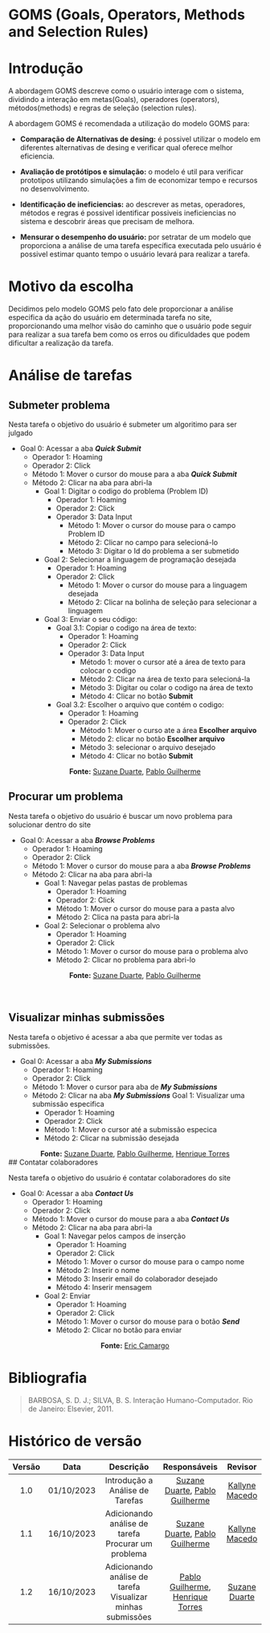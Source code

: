 # GOMS (Goals, Operators, Methods and Selection Rules)

# Introdução

A abordagem GOMS descreve como o usuário interage com o sistema, dividindo a interação em metas(Goals), operadores (operators), métodos(methods) e regras de seleção (selection rules).

A abordagem GOMS é recomendada a utilização do modelo GOMS para:

- **Comparação de Alternativas de desing:** é possivel utilizar o modelo em diferentes alternativas de desing e verificar qual oferece melhor eficiencia.

- **Avaliação de protótipos e simulação:** o modelo é util para verificar prototipos utilizando simulações a fim de economizar tempo e recursos no desenvolvimento.

- **Identificação de ineficiencias:** ao descrever as metas, operadores, métodos e regras é possivel identificar possiveis ineficiencias no sistema e descobrir áreas que precisam de melhora.

- **Mensurar o desempenho do usuário:** por setratar de um modelo que proporciona a análise de uma tarefa específica executada pelo usuário é possivel estimar quanto tempo o usuário levará para realizar a tarefa.

# Motivo da escolha

Decidimos pelo modelo GOMS pelo fato dele proporcionar a análise especifica da ação do usuário em determinada tarefa no site, proporcionando uma melhor visão do caminho que o usuário pode seguir para realizar a sua tarefa bem como os erros ou dificuldades que podem dificultar a realização da tarefa.

# Análise de tarefas

## Submeter problema

Nesta tarefa o objetivo do usuário é submeter um algoritimo para ser julgado

- Goal 0: Acessar a aba **_Quick Submit_**
  - Operador 1: Hoaming
  - Operador 2: Click
  - Método 1: Mover o cursor do mouse para a aba **_Quick Submit_**
  - Método 2: Clicar na aba para abri-la
    - Goal 1: Digitar o codigo do problema (Problem ID)
      - Operador 1: Hoaming
      - Operador 2: Click
      - Operador 3: Data Input
        - Método 1: Mover o cursor do mouse para o campo Problem ID
        - Método 2: Clicar no campo para selecioná-lo
        - Método 3: Digitar o Id do problema a ser submetido
    - Goal 2: Selecionar a linguagem de programação desejada
      - Operador 1: Hoaming
      - Operador 2: Click
        - Método 1: Mover o cursor do mouse para a linguagem desejada
        - Método 2: Clicar na bolinha de seleção para selecionar a linguagem
    - Goal 3: Enviar o seu código:
      - Goal 3.1: Copiar o codigo na área de texto:
        - Operador 1: Hoaming
        - Operador 2: Click
        - Operador 3: Data Input
          - Método 1: mover o cursor até a área de texto para colocar o codigo
          - Método 2: Clicar na área de texto para selecioná-la
          - Método 3: Digitar ou colar o codigo na área de texto
          - Método 4: Clicar no botão **Submit**
      - Goal 3.2: Escolher o arquivo que contém o codigo:
        - Operador 1: Hoaming
        - Operador 2: Click
          - Método 1: Mover o curso ate a área **Escolher arquivo**
          - Método 2: clicar no botão **Escolher arquivo**
          - Método 3: selecionar o arquivo desejado
          - Método 4: Clicar no botão **Submit**

<center><b>Fonte:</b> <a href="https://github.com/suzaneduarte">Suzane Duarte</a>, <a href="https://github.com/PabloGJBS">Pablo Guilherme</a></center>

## Procurar um problema

Nesta tarefa o objetivo do usuário é buscar um novo problema para solucionar dentro do site

- Goal 0: Acessar a aba **_Browse Problems_**
  - Operador 1: Hoaming
  - Operador 2: Click
  - Método 1: Mover o cursor do mouse para a aba **_Browse Problems_**
  - Método 2: Clicar na aba para abri-la
    - Goal 1: Navegar pelas pastas de problemas
      - Operador 1: Hoaming
      - Operador 2: Click
      - Método 1: Mover o cursor do mouse para a pasta alvo
      - Método 2: Clica na pasta para abri-la
    - Goal 2: Selecionar o problema alvo
      - Operador 1: Hoaming
      - Operador 2: Click
      - Método 1: Mover o cursor do mouse para o problema alvo
      - Método 2: Clicar no problema para abri-lo

<center><b>Fonte:</b> <a href="https://github.com/suzaneduarte">Suzane Duarte</a>, <a href="https://github.com/PabloGJBS">Pablo Guilherme</a></center>
<br><br>

## Visualizar minhas submissões

Nesta tarefa o objetivo é acessar a aba que permite ver todas as submissões.

- Goal 0: Acessar a aba **_My Submissions_**
  - Operador 1: Hoaming
  - Operador 2: Click
  - Método 1: Mover o cursor para aba de **_My Submissions_**
  - Método 2: Clicar na aba **_My Submissions_**
    Goal 1: Visualizar uma submissão especifica
    - Operador 1: Hoaming
    - Operador 2: Click
    - Método 1: Mover o cursor até a submissão especica
    - Método 2: Clicar na submissão desejada

<center><b>Fonte:</b> <a href="https://github.com/suzaneduarte">Suzane Duarte</a>, <a href="https://github.com/PabloGJBS">Pablo Guilherme</a>, <a href="https://github.com/henriqtorresl">Henrique Torres</a></center>
## Contatar colaboradores

Nesta tarefa o objetivo do usuário é contatar colaboradores do site

- Goal 0: Acessar a aba **_Contact Us_**
  - Operador 1: Hoaming
  - Operador 2: Click
  - Método 1: Mover o cursor do mouse para a aba **_Contact Us_**
  - Método 2: Clicar na aba para abri-la
    - Goal 1: Navegar pelos campos de inserção
      - Operador 1: Hoaming
      - Operador 2: Click
      - Método 1: Mover o cursor do mouse para o campo nome
      - Método 2: Inserir o nome
      - Método 3: Inserir email do colaborador desejado
      - Método 4: Inserir mensagem
    - Goal 2: Enviar
      - Operador 1: Hoaming
      - Operador 2: Click
      - Método 1: Mover o cursor do mouse para o botão **_Send_**
      - Método 2: Clicar no botão para enviar

<center><b>Fonte:</b> <a href="https://github.com/Ericcs10">Eric Camargo</a></center>

# Bibliografia

> BARBOSA, S. D. J.; SILVA, B. S. Interação Humano-Computador. Rio de Janeiro: Elsevier, 2011.

# Histórico de versão

| Versão |    Data    |                         Descrição                          |                                             Responsáveis                                             |                     Revisor                      |
| :----: | :--------: | :--------------------------------------------------------: | :--------------------------------------------------------------------------------------------------: | :----------------------------------------------: |
|  1.0   | 01/10/2023 |              Introdução a Análise de Tarefas               |  [Suzane Duarte](https://github.com/suzaneduarte), [Pablo Guilherme](https://github.com/PabloGJBS)   | [Kallyne Macedo](https://github.com/kalipassos)  |
|  1.1   | 16/10/2023 |     Adicionando análise de tarefa Procurar um problema     |  [Suzane Duarte](https://github.com/suzaneduarte), [Pablo Guilherme](https://github.com/PabloGJBS)   | [Kallyne Macedo](https://github.com/kalipassos)  |
|  1.2   | 16/10/2023 | Adicionando análise de tarefa Visualizar minhas submissões | [Pablo Guilherme](https://github.com/PabloGJBS), [Henrique Torres](https://github.com/henriqtorresl) | [Suzane Duarte](https://github.com/suzaneduarte) |
